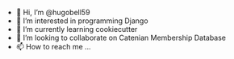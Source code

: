 - 👋 Hi, I’m @hugobell59
- 👀 I’m interested in programming Django
- 🌱 I’m currently learning cookiecutter
- 💞️ I’m looking to collaborate on Catenian Membership Database
- 📫 How to reach me ...

<!---
hugobell59/hugobell59 is a ✨ special ✨ repository because its `README.md` (this file) appears on your GitHub profile.
You can click the Preview link to take a look at your changes.
--->
